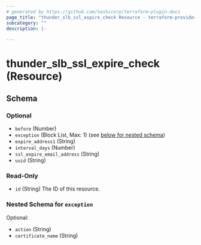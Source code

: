 ```yaml
---
# generated by https://github.com/hashicorp/terraform-plugin-docs
page_title: "thunder_slb_ssl_expire_check Resource - terraform-provider-thunder"
subcategory: ""
description: |-
  
---
```


# thunder_slb_ssl_expire_check (Resource)





<!-- schema generated by tfplugindocs -->
## Schema

### Optional

- `before` (Number)
- `exception` (Block List, Max: 1) (see [below for nested schema](#nestedblock--exception))
- `expire_address1` (String)
- `interval_days` (Number)
- `ssl_expire_email_address` (String)
- `uuid` (String)

### Read-Only

- `id` (String) The ID of this resource.

<a id="nestedblock--exception"></a>
### Nested Schema for `exception`

Optional:

- `action` (String)
- `certificate_name` (String)


